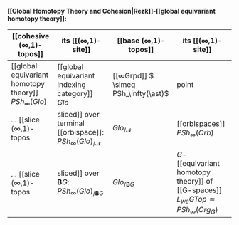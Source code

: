 
**[[Global Homotopy Theory and Cohesion|Rezk]]-[[global equivariant homotopy theory]]:**

| [[cohesive (∞,1)-topos]]  |  its [[(∞,1)-site]]  |  [[base (∞,1)-topos]] | its [[(∞,1)-site]] | 
|---|----|----|----|
| [[global equivariant homotopy theory]] $PSh_\infty(Glo)$ |  [[global equivariant indexing category]] $Glo$ | [[∞Grpd]] $ \simeq PSh_\infty(\ast)$ | point |
| ... [[slice (∞,1)-topos|sliced]] over terminal [[orbispace]]: $PSh_\infty(Glo)_{/\mathcal{N}}$ | $Glo_{/\mathcal{N}}$ | [[orbispaces]] $PSh_\infty(Orb)$ | [[global orbit category]] |
| ... [[slice (∞,1)-topos|sliced]] over $\mathbf{B}G$: $PSh_\infty(Glo)_{/\mathbf{B}G}$ | $Glo_{/\mathbf{B}G}$ | $G$-[[equivariant homotopy theory]] of [[G-spaces]] $L_{we} G Top \simeq PSh_\infty(Org_G)$ | $G$-[[orbit category]] $Orb_{/\mathbf{B}G} = Orb_G$ |